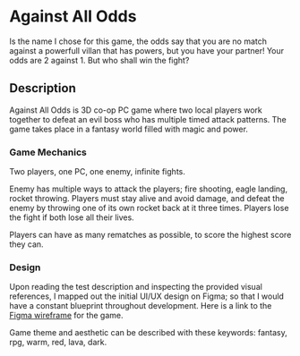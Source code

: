 # Against All Odds
Is the name I chose for this game, the odds say that you are no match against a powerfull villan that has powers, but you have your partner! Your odds are 2 against 1.
But who shall win the fight?

## Description
Against All Odds is 3D co-op PC game where two local players work together to defeat an evil boss who has multiple timed attack patterns.
The game takes place in a fantasy world filled with magic and power.

### Game Mechanics
Two players, one PC, one enemy, infinite fights.

Enemy has multiple ways to attack the players; fire shooting, eagle landing, rocket throwing.
Players must stay alive and avoid damage, and defeat the enemy by throwing one of its own rocket back at it three times.
Players lose the fight if both lose all their lives.

Players can have as many rematches as possible, to score the highest score they can.

### Design
Upon reading the test description and inspecting the provided visual references, I mapped out the initial UI/UX design on Figma; so that I would have a constant blueprint throughout development.
Here is a link to the [Figma wireframe](https://www.figma.com/design/XpIQM2l6495vQvNZGLPQZl/AgainstAllOdds?node-id=0-1&t=SqiXHK66Drg8xIMC-1) for the game.

Game theme and aesthetic can be described with these keywords: fantasy, rpg, warm, red, lava, dark.
